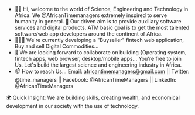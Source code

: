 - 👋🏽 Hi, welcome to the world of Science, Engineering and Technology in Africa.  We @AfricanTimemanagers extremely inspired to serve humanity in general. 
  👀 Our driven aim is to provide auxiliary software services and digital products. ATM basic goal is to get the most talented software/web app developers around the continent of Africa. 
- 👨🏽‍💻 We're currently developing a "Buyseller" fintech web application, Buy and sell Digital Commodities...
- 👥 We are looking forward to collaborate on building {Operating system, fintech apps, web browser, desktop/mobile apps... You're free to join Us. Let's build the largest science and engineering industry in Africa.
- 📫 How to reach Us... Email: africantimemanagers@gmail.com || Twitter: @time_managers || Facebook: @AfricanTimeManagers || LinkedIn: @AfricanTimeManagers

 🌍 Quick Insight: We are building skills, creating wealth, and economical development in our society with the use of technology.
